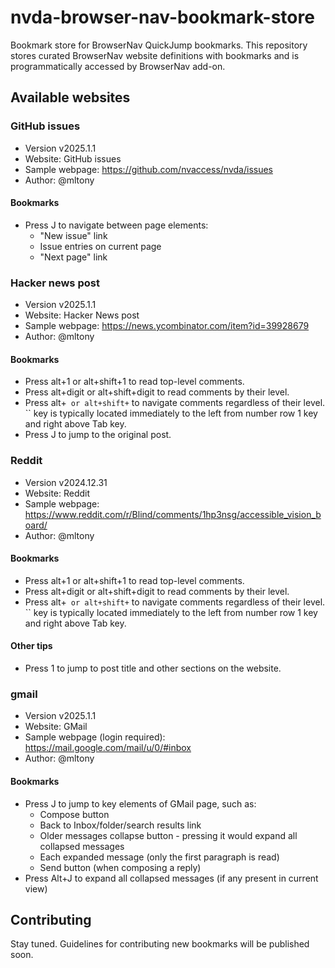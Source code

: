 # nvda-browser-nav-bookmark-store
Bookmark store for BrowserNav QuickJump bookmarks. This repository stores curated BrowserNav website definitions with bookmarks and is programmatically accessed by BrowserNav add-on.

## Available websites

### GitHub issues

* Version v2025.1.1
* Website: GitHub issues
* Sample webpage: https://github.com/nvaccess/nvda/issues
* Author: @mltony

#### Bookmarks

* Press J to navigate between page elements:
    * "New issue" link
    * Issue entries on current page
    * "Next page" link



### Hacker news post

* Version v2025.1.1
* Website: Hacker News post
* Sample webpage: https://news.ycombinator.com/item?id=39928679
* Author: @mltony

#### Bookmarks
* Press alt+1 or alt+shift+1 to read top-level comments. 
* Press alt+digit or alt+shift+digit to read comments by their level. 
* Press alt+`` or alt+shift+`` to navigate comments regardless of their level. `` key is typically located immediately to the left from number row 1 key and right above Tab key.
* Press J to jump to the original post.


### Reddit

* Version v2024.12.31
* Website: Reddit
* Sample webpage: https://www.reddit.com/r/Blind/comments/1hp3nsg/accessible_vision_board/
* Author: @mltony

#### Bookmarks

* Press alt+1 or alt+shift+1 to read top-level comments. 
* Press alt+digit or alt+shift+digit to read comments by their level. 
* Press alt+`` or alt+shift+`` to navigate comments regardless of their level. `` key is typically located immediately to the left from number row 1 key and right above Tab key.

#### Other tips

* Press 1 to jump to post title and other sections on the website.


### gmail

* Version v2025.1.1
* Website: GMail
* Sample webpage (login required): https://mail.google.com/mail/u/0/#inbox
* Author: @mltony

#### Bookmarks

* Press J to jump to key elements of GMail page, such as:
    * Compose button
    * Back to Inbox/folder/search results link
    * Older messages collapse button - pressing it would expand all collapsed messages
    * Each expanded message (only the first paragraph is read)
    * Send button (when composing a reply)
* Press Alt+J to expand all collapsed messages (if any present in current view)



## Contributing

Stay tuned. Guidelines for contributing new bookmarks will be published soon.

